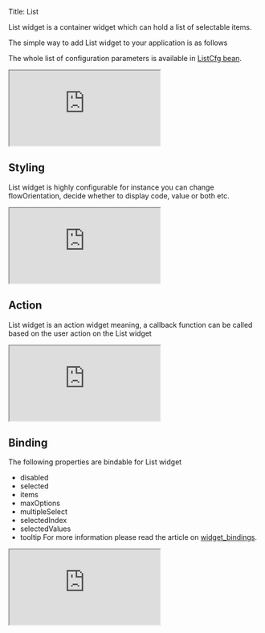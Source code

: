 Title: List


List widget is a container widget which can hold a list of selectable items. 

The simple way to add List widget to your application is as follows 
<script src='http://snippets.ariatemplates.com/snippets/github.com/ariatemplates/documentation-code/%VERSION%/snippets/widgets/list/Snippet.tpl?tag=wgtListSnippet1&lang=at&outdent=true'></script>

The whole list of configuration parameters is available in [ListCfg bean](http://ariatemplates.com/api/#aria.widgets.CfgBeans:ListCfg).

<iframe class='samples' src='http://snippets.ariatemplates.com/samples/github.com/ariatemplates/documentation-code/%VERSION%/samples/widgets/list/?skip=1' ></iframe>

## Styling
List widget is highly configurable for instance you can change flowOrientation, decide whether to display code, value or both etc.
<script src='http://snippets.ariatemplates.com/snippets/github.com/ariatemplates/documentation-code/%VERSION%/snippets/widgets/list/Snippet.tpl?tag=wgtListSnippet2&lang=at&outdent=true'></script>

<iframe class='samples' src='http://snippets.ariatemplates.com/samples/github.com/ariatemplates/documentation-code/%VERSION%/samples/widgets/list/styling/?skip=1' ></iframe>

## Action
List widget is an action widget meaning, a callback function can be called based on the user action on the List widget
<script src='http://snippets.ariatemplates.com/snippets/github.com/ariatemplates/documentation-code/%VERSION%/snippets/widgets/list/Snippet.tpl?tag=wgtListSnippet3&lang=at&outdent=true'></script>

<iframe class='samples' src='http://snippets.ariatemplates.com/samples/github.com/ariatemplates/documentation-code/%VERSION%/samples/widgets/list/action/?skip=1' ></iframe>

## Binding
The following properties are bindable for List widget
* disabled
* selected
* items
* maxOptions
* multipleSelect
* selectedIndex
* selectedValues
* tooltip
For more information please read the article on [widget_bindings](widget_bindings).
<script src='http://snippets.ariatemplates.com/snippets/github.com/ariatemplates/documentation-code/%VERSION%/snippets/widgets/list/Snippet.tpl?tag=wgtListSnippet4&lang=at&outdent=true'></script>

<iframe class='samples' src='http://snippets.ariatemplates.com/samples/github.com/ariatemplates/documentation-code/%VERSION%/samples/widgets/list/binding/?skip=1' ></iframe>